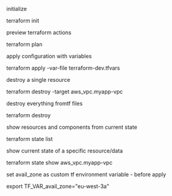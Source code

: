 initialize

terraform init



preview terraform actions

terraform plan



apply configuration with variables

terraform apply -var-file terraform-dev.tfvars



destroy a single resource

terraform destroy -target aws_vpc.myapp-vpc



destroy everything fromtf files

terraform destroy



show resources and components from current state

terraform state list



show current state of a specific resource/data

terraform state show aws_vpc.myapp-vpc    



set avail_zone as custom tf environment variable - before apply

export TF_VAR_avail_zone="eu-west-3a"